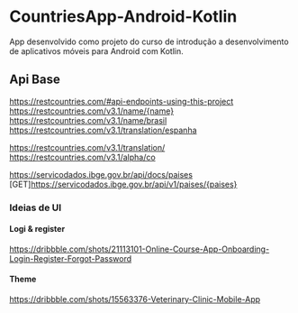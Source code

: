 # CountriesApp-Android-Kotlin
 App desenvolvido como projeto do curso de introdução a desenvolvimento de aplicativos móveis para Android com Kotlin.

## Api Base
<https://restcountries.com/#api-endpoints-using-this-project>
<https://restcountries.com/v3.1/name/{name}>
<https://restcountries.com/v3.1/name/brasil>
<https://restcountries.com/v3.1/translation/espanha>

https://restcountries.com/v3.1/translation/
https://restcountries.com/v3.1/alpha/co

<https://servicodados.ibge.gov.br/api/docs/paises>
[GET]<https://servicodados.ibge.gov.br/api/v1/paises/{paises}>
### Ideias de UI
#### Logi & register
<https://dribbble.com/shots/21113101-Online-Course-App-Onboarding-Login-Register-Forgot-Password>

#### Theme
<https://dribbble.com/shots/15563376-Veterinary-Clinic-Mobile-App>
